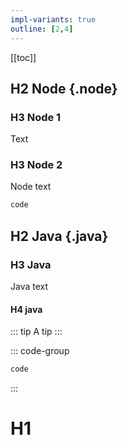 ```yaml
---
impl-variants: true
outline: [2,4]
---
```


[[toc]]

## H2 Node {.node}

### H3 Node 1

<div>
Text
</div>

### H3 Node 2

Node text

```sh
code
```

## H2 Java {.java}

### H3 Java

Java text

#### H4 java

::: tip
A tip
:::

::: code-group

```sh
code
```
:::


# H1
